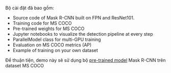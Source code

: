 Bộ cài đặt đã bao gồm:
- Source code of Mask R-CNN built on FPN and ResNet101.
- Training code for MS COCO
- Pre-trained weights for MS COCO
- Jupyter notebooks to visualize the detection pipeline at every step
- ParallelModel class for multi-GPU training
- Evaluation on MS COCO metrics (AP)
- Example of training on your own dataset

Để thuận tiện, demo này sẽ sử dụng bộ [pre-trained model](https://github.com/matterport/Mask_RCNN/releases/download/v2.1/mask_rcnn_balloon.h5) Mask R-CNN trên dataset MS COCO 
